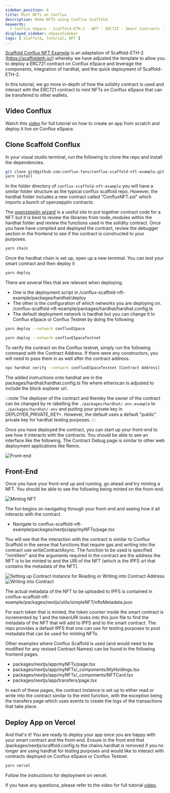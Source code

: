 ```yaml
---
sidebar_position: 4
title: Mint NFTs on Conflux
description: Make NFTS using Conflux Scaffold
keywords:
  - Conflux eSpace - Scaffold-ETH-2 - NFT - ERC721 - Smart Contracts - Hardhat - React - Frontend Development - Solidity - JavaScript - TypeScript - Yarn - Git - Deployment - Vercel - Contract Interaction - Blockchain - Web3 Development - dApp - EVM Compatibility - NextJS - Environment Variables - Contract Verification - Wallet Integration - Video Tutorial - GitHub Repository - Component Library - Hooks - Network Configuration - IPFS - OpenZeppelin - Metadata - Token URI - Minting - Token Transfer - Event Logging
displayed_sidebar: eSpaceSidebar
tags: [ Scaffold, Tutorial, NFT ]
---
```


[Scaffold Conflux NFT Example](https://github.com/conflux-fans/conflux-scaffold-nft-example) is an adaptation of Scaffold-ETH-2 (https://scaffoldeth.io/) whereby we have adjusted the template to allow you to deploy a ERC721 contract on Conflux eSpace and leverage the components, integration of hardhat, and the quick deployment of Scaffold-ETH-2.

In this tutorial, we go more in-depth of how the solidity contract is used and interact with the ERC721 contract to mint NFTs on Conflux eSpace that can be transfered to other wallets.

## Video Conflux

Watch this [video](https://youtu.be/sj2ph_ctQUg) for full tutorial on how to create an app from scratch and deploy it live on Conflux eSpace.

## Clone Scaffold Conflux

In your visual studio terminal, run the following to clone the repo and install the dependencies.

```bash
git clone git@github.com:conflux-fans/conflux-scaffold-nft-example.git
yarn install
```

In the folder directory of `conflux-scaffold-nft-example` you will have a similar folder structure as the typical conflux scaffold repo. However, the hardhat folder includes a new contract called "ConfluxNFT.sol" which imports a bunch of openzepplin contracts.

The [openzepplin wizard](https://wizard.openzeppelin.com/#erc721) is a useful site to put together contract code for a NFT but it is best to review the libraries from node_modules within the hardhat folder and review the functions used in the solidity contract. Once you have have compiled and deployed the contract, review the debugger section in the frontend to see if the contract is constructed to your purposes.

```bash
yarn chain
```

Once the hardhat chain is set up, open up a new terminal. You can test your smart contract and then deploy it

```bash
yarn deploy
```

There are several files that are relevant when deploying.

- One is the deployment script in /conflux-scaffold-nft-example/packages/hardhat/deploy
- The other is the configuration of which networks you are deploying on. /conflux-scaffold-nft-example/packages/hardhat/hardhat.config.ts
- The default deployment network is hardhat but you can change it to Conflux eSpace or Conflux Testnet by doing the following

```bash
yarn deploy --network confluxESpace
```

```bash
yarn deploy --network confluxESpaceTestnet
```

To verify the contract on the Conflux testnet, simply run the following command with the Contract Address. If there were any constructors, you will need to pass them in as well after the contract address.

```sh
npx hardhat verify --network confluxESpaceTestnet [Contract Address] 
```

The added instructions onto hardhat are in the packages/hardhat/hardhat.config.ts file where etherscan is adjusted to include the block explorer url.

:::note
The deployer of the contract and thereby the owner of the contract can be changed by re-labelling the `./packages/hardhat/.env.example` to `./packages/hardhat/.env` and putting your private key in DEPLOYER_PRIVATE_KEY=. However, the default uses a default "public" private key for hardhat testing purposes.
:::

Once you have deployed the contract, you can start up your front-end to see how it interacts with the contracts. You should be able to see an interface like the following. The Contract Debug page is similar to other web deployment applications like Remix.

![Front-end](../img/Home.png)

## Front-End

Once you have your front-end up and running, go ahead and try minting a NFT. You should be able to see the following being minted on the front-end.

![Minting NFT](../img/NFTExample.png)

The fun begins on navigating through your front-end and seeing how it all interacts with the contract.

- Navigate to conflux-scaffold-nft-example/packages/nextjs/app/myNFTs/page.tsx

You will see that the interaction with the contract is similar to Conflux Scaffold in the sense that functions that require gas and writing into the contract use writeContractAsync. The function to be used is specified "mintItem" and the arguments required in the contract are the address the NFT is to be minted to and the URI of the NFT (which is the IPFS url that contains the metadata of the NFT).

![Setting up Contract Instance for Reading or Writing into Contract Address](../img/ReadWrite.png)
![Writing into Contract](../img/MintFunction.png)

The actual metadata of the NFT to be uploaded to IPFS is contained in conflux-scaffold-nft-example/packages/nextjs/utils/simpleNFT/nftsMetadata.json

For each token that is minted, the token counter inside the smart contract is incremented by 1 and the tokenURI looks into this json file to find the metadata of the NFT that will add to IPFS and to the smart contract. The repo provides a default IPFS that one can use for testing purposes to post metadata that can be used for minting NFTs.

Other examples where Conflux Scaffold is used (and would need to be modified for any revised Contract Names) can be found in the following frontend pages.

- packages/nextjs/app/myNFTs/page.tsx
- packages/nextjs/app/myNFTs/_components/MyHoldings.tsx
- packages/nextjs/app/myNFTs/_components/NFTCard.tsx
- packages/nextjs/app/transfers/page.tsx

In each of these pages, the contract instance is set up to either read or write into the contract similar to the mint function, with the exception being the transfers page which uses events to create the logs of the transactions that take place.

## Deploy App on Vercel

And that's it! You are ready to deploy your app once you are happy with your smart contract and the front-end. Ensure in the front end that /packages/nextjs/scaffold.config.ts the chains.hardhat is removed if you no longer are using hardhat for testing purposes and would like to interact with contracts deployed on Conflux eSpace or Conflux Testnet.

```bash
yarn vercel
```

Follow the instructions for deployment on vercel.

If you have any questions, please refer to the video for full tutorial [video](https://youtu.be/sj2ph_ctQUg).